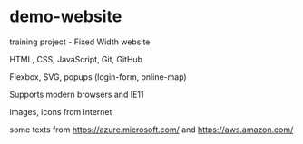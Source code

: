 # demo-website

training project - Fixed Width website

HTML, CSS, JavaScript, Git, GitHub

Flexbox, SVG, popups (login-form, online-map)

Supports modern browsers and IE11

images, icons from internet

some texts from <https://azure.microsoft.com/> and <https://aws.amazon.com/>